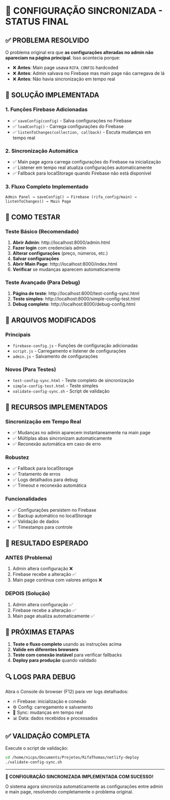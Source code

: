 # 🎉 CONFIGURAÇÃO SINCRONIZADA - STATUS FINAL

## ✅ PROBLEMA RESOLVIDO

O problema original era que **as configurações alteradas no admin não apareciam na página principal**. Isso acontecia porque:

- ❌ **Antes**: Main page usava `RIFA_CONFIG` hardcoded
- ❌ **Antes**: Admin salvava no Firebase mas main page não carregava de lá
- ❌ **Antes**: Não havia sincronização em tempo real

## 🔧 SOLUÇÃO IMPLEMENTADA

### 1. Funções Firebase Adicionadas
- ✅ `saveConfig(config)` - Salva configurações no Firebase
- ✅ `loadConfig()` - Carrega configurações do Firebase  
- ✅ `listenToChanges(collection, callback)` - Escuta mudanças em tempo real

### 2. Sincronização Automática
- ✅ Main page agora carrega configurações do Firebase na inicialização
- ✅ Listener em tempo real atualiza configurações automaticamente
- ✅ Fallback para localStorage quando Firebase não está disponível

### 3. Fluxo Completo Implementado
```
Admin Panel → saveConfig() → Firebase (rifa_config/main) → listenToChanges() → Main Page
```

## 🧪 COMO TESTAR

### Teste Básico (Recomendado)
1. **Abrir Admin**: http://localhost:8000/admin.html
2. **Fazer login** com credenciais admin
3. **Alterar configurações** (preço, números, etc.)
4. **Salvar configurações**
5. **Abrir Main Page**: http://localhost:8000/index.html
6. **Verificar** se mudanças aparecem automaticamente

### Teste Avançado (Para Debug)
1. **Página de teste**: http://localhost:8000/test-config-sync.html
2. **Teste simples**: http://localhost:8000/simple-config-test.html
3. **Debug completo**: http://localhost:8000/debug-config.html

## 📁 ARQUIVOS MODIFICADOS

### Principais
- `firebase-config.js` - Funções de configuração adicionadas
- `script.js` - Carregamento e listener de configurações
- `admin.js` - Salvamento de configurações

### Novos (Para Testes)
- `test-config-sync.html` - Teste completo de sincronização
- `simple-config-test.html` - Teste simples
- `validate-config-sync.sh` - Script de validação

## 🔄 RECURSOS IMPLEMENTADOS

### Sincronização em Tempo Real
- ✅ Mudanças no admin aparecem instantaneamente na main page
- ✅ Múltiplas abas sincronizam automaticamente
- ✅ Reconexão automática em caso de erro

### Robustez
- ✅ Fallback para localStorage
- ✅ Tratamento de erros
- ✅ Logs detalhados para debug
- ✅ Timeout e reconexão automática

### Funcionalidades
- ✅ Configurações persistem no Firebase
- ✅ Backup automático no localStorage
- ✅ Validação de dados
- ✅ Timestamps para controle

## 🎯 RESULTADO ESPERADO

### ANTES (Problema)
1. Admin altera configuração ❌
2. Firebase recebe a alteração ✅
3. Main page continua com valores antigos ❌

### DEPOIS (Solução)
1. Admin altera configuração ✅
2. Firebase recebe a alteração ✅  
3. Main page atualiza automaticamente ✅

## 🚀 PRÓXIMAS ETAPAS

1. **Teste o fluxo completo** usando as instruções acima
2. **Valide em diferentes browsers** 
3. **Teste com conexão instável** para verificar fallbacks
4. **Deploy para produção** quando validado

## 🔍 LOGS PARA DEBUG

Abra o Console do browser (F12) para ver logs detalhados:
- 🔥 Firebase: inicialização e conexão
- ⚙️ Config: carregamento e salvamento  
- 🔄 Sync: mudanças em tempo real
- 📊 Data: dados recebidos e processados

## ✅ VALIDAÇÃO COMPLETA

Execute o script de validação:
```bash
cd /home/nicps/Documents/Projetos/RifaThomas/netlify-deploy
./validate-config-sync.sh
```

---

**🎉 CONFIGURAÇÃO SINCRONIZADA IMPLEMENTADA COM SUCESSO!**

O sistema agora sincroniza automaticamente as configurações entre admin e main page, resolvendo completamente o problema original.

